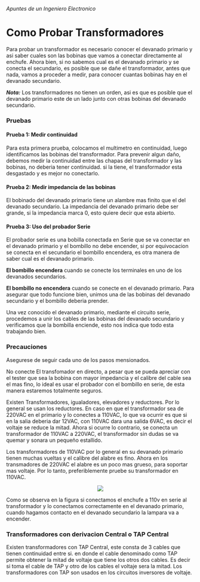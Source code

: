 _Apuntes de un Ingeniero Electronico_

# __Como Probar Transformadores__   

Para probar un transformador es necesario conocer
el devanado primario y asi saber cuales son las
bobinas que vamos a conectar directamente al enchufe. Ahora bien, si no sabemos cual es el
devanado primario y se conecta el secundario, es
posible que se dañe el transformador, antes que nada, vamos a proceder a medir, para conocer
cuantas bobinas hay en el devanado secundario.

***Nota:*** Los transformadores no tienen un orden, asi es
que es posible que el devanado primario este de
un lado junto con otras bobinas del devanado secundario.



### Pruebas

#### Prueba 1: Medir continuidad

Para esta primera prueba, colocamos el multimetro
en continuidad, luego identificamos las bobinas del
transformador. Para prevenir algun daño, debemos medir la continuidad entre las chapas del transformador y las bobinas, no deberia tener continuidad. si la tiene, el transformador esta desgastado y es mejor no conectarlo.


#### Prueba 2: Medir impedancia de las bobinas

El bobinado del devanado primario tiene un alambre
mas finito que el del devanado secundario. La impedancia del devanado primario debe ser grande,
si la impedancia marca 0, esto quiere decir que esta abierto.

#### Prueba 3: Uso del probador Serie

El probador serie es una bobilla conectada en Serie
que se va conectar en el devanado primario y el bombillo no debe encender, si por equivocacion se conecta en el secundario el bombillo encendera, es otra manera de saber cual es el devanado primario.

**El bombillo encendera** cuando se conecte los terminales en uno de los devanados secundarios.

**El bombillo no encendera** cuando se conecte en el devanado primario. Para asegurar que todo funcione bien, unimos una de las bobinas del devanado secundario y el bombillo deberia prender.

Una vez conocido el devanado primario, mediante el circuito serie, procedemos a unir los cables de las bobinas del devanado secundario y verificamos que la bombilla enciende, esto nos indica que todo esta trabajando bien.

### Precauciones
Asegurese de seguir cada uno de los pasos mensionados.

No conecte El transfomador en directo, a pesar que se pueda apreciar con el tester que sea la bobina con mayor impedancia y el calibre del cable sea el mas fino, lo ideal es usar el probador con el bombillo en serie, de esta manera estaremos totalmente seguros.

Existen Transformadores, igualadores, elevadores y reductores. Por lo general se usan los reductores. En caso en que el transformador sea de 220VAC en el primario y lo conectes a 110VAC, lo que va ocurrir es que si en la salia deberia dar 12VAC, con 110VAC dara una salida 6VAC, es decir el voltaje se reduce la mitad. Ahora si ocurre lo contrario, se conecta un transformador de 110VAC a 220VAC, el transformador sin dudas se va quemar y sonara un pequeño estallido.

Los transformadores de 110VAC por lo general en su devanado primario tienen muchas vueltas y el calibre del alabre es fino. Ahora en los transmadores de 220VAC el alabre es un poco mas grueso, para soportar mas voltaje. Por lo tanto, preferiblemente pruebe su transformador en 110VAC.

<p align="center"><img src="https://github.com/l337quez/Apuntes-de-un-Ingeniero-Electronico/blob/master/images/Trafo/test.png"></p>  

Como se observa en la figura si conectamos el enchufe a 110v en serie al transformador y lo conectamos correctamente en el devanado primario, cuando hagamos contacto en el devanado secundario la lampara va a encender.

### Transformadores con derivacion Central o TAP Central

Existen transformadores con TAP Central, este consta de 3 cables que tienen continuidad entre si. en donde el cable denominado como TAP permite obtener la mitad de voltaje que tiene los otros dos cables. Es decir si toma el cable de TAP y otro de los cables el voltaje sera la mitad. Los transformadores con TAP son usados en los circuitos inversores de voltaje.
